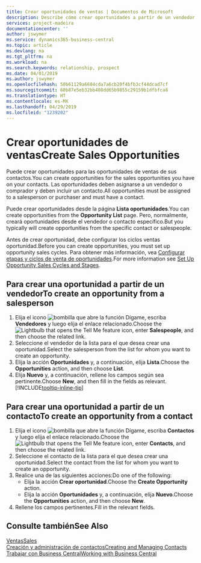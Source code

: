 ```yaml
---
title: Crear oportunidades de ventas | Documentos de Microsoft
description: Describe cómo crear oportunidades a partir de un vendedor o un contacto en Business Central.
services: project-madeira
documentationcenter: ''
author: jswymer
ms.service: dynamics365-business-central
ms.topic: article
ms.devlang: na
ms.tgt_pltfrm: na
ms.workload: na
ms.search.keywords: relationship, prospect
ms.date: 04/01/2019
ms.author: jswymer
ms.openlocfilehash: 50b61129a6684cda7a6cb20f4bfb3cf44dcad7cf
ms.sourcegitcommit: 60b87e5eb32bb408dd65b9855c29159b1dfbfca8
ms.translationtype: HT
ms.contentlocale: es-MX
ms.lasthandoff: 04/29/2019
ms.locfileid: "1239202"
---
```

# <a name="create-sales-opportunities"></a><span data-ttu-id="11e64-103">Crear oportunidades de ventas</span><span class="sxs-lookup"><span data-stu-id="11e64-103">Create Sales Opportunities</span></span>
<span data-ttu-id="11e64-104">Puede crear oportunidades para las oportunidades de ventas de sus contactos.</span><span class="sxs-lookup"><span data-stu-id="11e64-104">You can create opportunities for the sales opportunities you have on your contacts.</span></span> <span data-ttu-id="11e64-105">Las oportunidades deben asignarse a un vendedor o comprador y deben incluir un contacto.</span><span class="sxs-lookup"><span data-stu-id="11e64-105">All opportunities must be assigned to a salesperson or purchaser and must have a contact.</span></span>

<span data-ttu-id="11e64-106">Puede crear oportunidades desde la página **Lista oportunidades**.</span><span class="sxs-lookup"><span data-stu-id="11e64-106">You can create opportunities from the **Opportunity List** page.</span></span> <span data-ttu-id="11e64-107">Pero, normalmente, creará oportunidades desde el vendedor o contacto específico.</span><span class="sxs-lookup"><span data-stu-id="11e64-107">But you typically will create opportunities from the specific contact or salespeople.</span></span>

<span data-ttu-id="11e64-108">Antes de crear oportunidad, debe configurar los ciclos ventas oportunidad.</span><span class="sxs-lookup"><span data-stu-id="11e64-108">Before you can create opportunities, you must set up opportunity sales cycles.</span></span> <span data-ttu-id="11e64-109">Para obtener más información, vea [Configurar etapas y ciclos de venta de oportunidades](marketing-how-setup-opportunity-sales-cycles-stages.md).</span><span class="sxs-lookup"><span data-stu-id="11e64-109">For more information see [Set Up Opportunity Sales Cycles and Stages](marketing-how-setup-opportunity-sales-cycles-stages.md).</span></span>

## <a name="to-create-an-opportunity-from-a-salesperson"></a><span data-ttu-id="11e64-110">Para crear una oportunidad a partir de un vendedor</span><span class="sxs-lookup"><span data-stu-id="11e64-110">To create an opportunity from a salesperson</span></span>
1. <span data-ttu-id="11e64-111">Elija el icono ![bombilla que abre la función Dígame](media/ui-search/search_small.png "Dígame que desea hacer"), escriba **Vendedores** y luego elija el enlace relacionado.</span><span class="sxs-lookup"><span data-stu-id="11e64-111">Choose the ![Lightbulb that opens the Tell Me feature](media/ui-search/search_small.png "Tell me what you want to do") icon, enter **Salespeople**, and then choose the related link.</span></span>
2. <span data-ttu-id="11e64-112">Seleccione el vendedor de la lista para el que desea crear una oportunidad.</span><span class="sxs-lookup"><span data-stu-id="11e64-112">Select the salesperson from the list for whom you want to create an opportunity.</span></span>
3. <span data-ttu-id="11e64-113">Elija la acción **Oportunidades** y, a continuación, elija **Lista**.</span><span class="sxs-lookup"><span data-stu-id="11e64-113">Choose the **Opportunities** action, and then choose **List**.</span></span>
4. <span data-ttu-id="11e64-114">Elija **Nuevo** y, a continuación, rellene los campos según sea pertinente.</span><span class="sxs-lookup"><span data-stu-id="11e64-114">Choose **New**, and then fill in the fields as relevant.</span></span> [!INCLUDE[tooltip-inline-tip](includes/tooltip-inline-tip_md.md)]  



## <a name="to-create-an-opportunity-from-a-contact"></a><span data-ttu-id="11e64-115">Para crear una oportunidad a partir de un contacto</span><span class="sxs-lookup"><span data-stu-id="11e64-115">To create an opportunity from a contact</span></span>
1. <span data-ttu-id="11e64-116">Elija el icono ![bombilla que abre la función Dígame](media/ui-search/search_small.png "Dígame que desea hacer"), escriba **Contactos** y luego elija el enlace relacionado.</span><span class="sxs-lookup"><span data-stu-id="11e64-116">Choose the ![Lightbulb that opens the Tell Me feature](media/ui-search/search_small.png "Tell me what you want to do") icon, enter **Contacts**, and then choose the related link.</span></span>
2. <span data-ttu-id="11e64-117">Seleccione el contacto de la lista para el que desea crear una oportunidad.</span><span class="sxs-lookup"><span data-stu-id="11e64-117">Select the contact from the list for whom you want to create an opportunity.</span></span>
3. <span data-ttu-id="11e64-118">Realice una de las siguientes acciones:</span><span class="sxs-lookup"><span data-stu-id="11e64-118">Do one of the following:</span></span>
   * <span data-ttu-id="11e64-119">Elija la acción **Crear oportunidad**.</span><span class="sxs-lookup"><span data-stu-id="11e64-119">Choose the **Create Opportunity** action.</span></span>
   * <span data-ttu-id="11e64-120">Elija la acción **Oportunidades** y, a continuación, elija **Nuevo**.</span><span class="sxs-lookup"><span data-stu-id="11e64-120">Choose the  **Opportunities** action, and then choose **New**.</span></span>
4. <span data-ttu-id="11e64-121">Rellene los campos pertinentes.</span><span class="sxs-lookup"><span data-stu-id="11e64-121">Fill in the relevant fields.</span></span>

## <a name="see-also"></a><span data-ttu-id="11e64-122">Consulte también</span><span class="sxs-lookup"><span data-stu-id="11e64-122">See Also</span></span>
[<span data-ttu-id="11e64-123">Ventas</span><span class="sxs-lookup"><span data-stu-id="11e64-123">Sales</span></span>](sales-manage-sales.md)  
[<span data-ttu-id="11e64-124">Creación y administración de contactos</span><span class="sxs-lookup"><span data-stu-id="11e64-124">Creating and Managing Contacts</span></span>](marketing-contacts.md)  
[<span data-ttu-id="11e64-125">Trabajar con Business Central</span><span class="sxs-lookup"><span data-stu-id="11e64-125">Working with Business Central</span></span>](ui-work-product.md)
